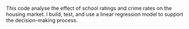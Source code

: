 This code analyse the effect of school ratings and crime rates on the housing market. 
l build, test, and use a linear regression model to support the decision-making process.
